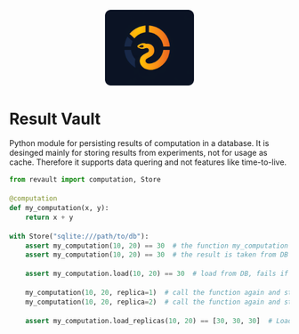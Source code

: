 <p align="center">
    <img width="160" src="docs/logo.png">
</p>

# Result Vault

Python module for persisting results of computation in a database.
It is desinged mainly for storing results from experiments, not for usage as cache.
Therefore it supports data quering and not features like time-to-live.

```python
from revault import computation, Store

@computation
def my_computation(x, y):
    return x + y

with Store("sqlite:///path/to/db"):
    assert my_computation(10, 20) == 30  # the function my_computation is performed
    assert my_computation(10, 20) == 30  # the result is taken from DB

    assert my_computation.load(10, 20) == 30  # load from DB, fails if not exists

    my_computation(10, 20, replica=1)  # call the function again and store the results
    my_computation(10, 20, replica=2)  # call the function again and store the results

    assert my_computation.load_replicas(10, 20) == [30, 30, 30]  # Load all replicas for given call
```


